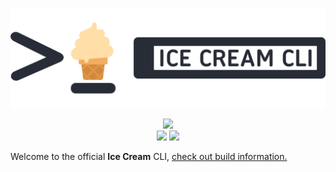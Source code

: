 <p align="center">
<img src="logo.png">
<p align="center">
<img src="https://img.shields.io/badge/developer-myfer-green"> <br><img src="https://img.shields.io/badge/builds-passing-brightgreen"> <img src="https://img.shields.io/badge/release-v1.0.0-brightgreen">
</p>

Welcome to the official **Ice Cream** CLI, [check out build information.](./src/BUILDS.md)
